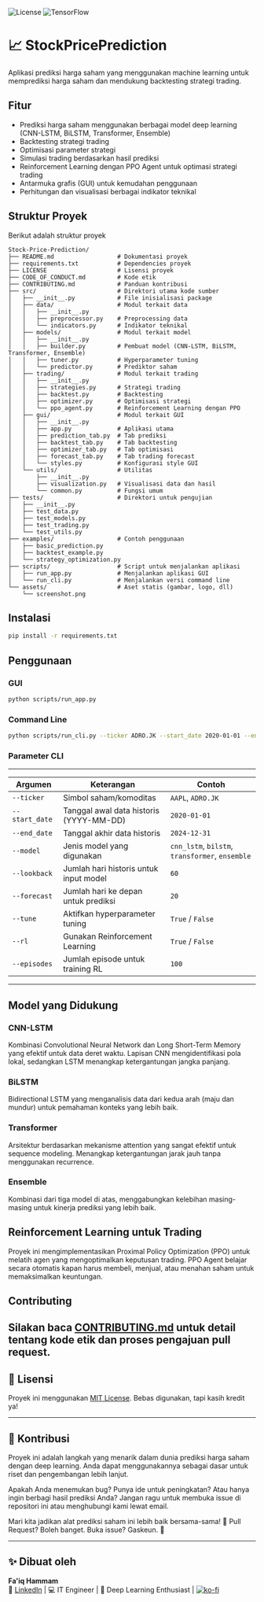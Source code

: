 ![License](https://img.shields.io/badge/license-MIT-blue.svg)
![TensorFlow](https://img.shields.io/badge/TensorFlow-%23FF6F00.svg?style=for-the-badge&logo=TensorFlow&logoColor=white)
# 📈 StockPricePrediction

Aplikasi prediksi harga saham yang menggunakan machine learning untuk memprediksi harga saham dan mendukung backtesting strategi trading.

## Fitur
- Prediksi harga saham menggunakan berbagai model deep learning (CNN-LSTM, BiLSTM, Transformer, Ensemble)
- Backtesting strategi trading
- Optimisasi parameter strategi
- Simulasi trading berdasarkan hasil prediksi
- Reinforcement Learning dengan PPO Agent untuk optimasi strategi trading
- Antarmuka grafis (GUI) untuk kemudahan penggunaan
- Perhitungan dan visualisasi berbagai indikator teknikal

## Struktur Proyek
Berikut adalah struktur proyek 

```
Stock-Price-Prediction/
├── README.md                  # Dokumentasi proyek
├── requirements.txt           # Dependencies proyek
├── LICENSE                    # Lisensi proyek
├── CODE_OF_CONDUCT.md         # Kode etik
├── CONTRIBUTING.md            # Panduan kontribusi
├── src/                       # Direktori utama kode sumber
│   ├── __init__.py            # File inisialisasi package
│   ├── data/                  # Modul terkait data
│   │   ├── __init__.py
│   │   ├── preprocessor.py    # Preprocessing data
│   │   └── indicators.py      # Indikator teknikal
│   ├── models/                # Modul terkait model
│   │   ├── __init__.py
│   │   ├── builder.py         # Pembuat model (CNN-LSTM, BiLSTM, Transformer, Ensemble)
│   │   ├── tuner.py           # Hyperparameter tuning
│   │   └── predictor.py       # Prediktor saham
│   ├── trading/               # Modul terkait trading
│   │   ├── __init__.py
│   │   ├── strategies.py      # Strategi trading
│   │   ├── backtest.py        # Backtesting
│   │   ├── optimizer.py       # Optimisasi strategi
│   │   └── ppo_agent.py       # Reinforcement Learning dengan PPO 
│   ├── gui/                   # Modul terkait GUI
│   │   ├── __init__.py
│   │   ├── app.py             # Aplikasi utama
│   │   ├── prediction_tab.py  # Tab prediksi
│   │   ├── backtest_tab.py    # Tab backtesting
│   │   ├── optimizer_tab.py   # Tab optimisasi
│   │   ├── forecast_tab.py    # Tab trading forecast
│   │   └── styles.py          # Konfigurasi style GUI
│   └── utils/                 # Utilitas
│       ├── __init__.py
│       ├── visualization.py   # Visualisasi data dan hasil
│       └── common.py          # Fungsi umum
├── tests/                     # Direktori untuk pengujian
│   ├── __init__.py
│   ├── test_data.py
│   ├── test_models.py
│   ├── test_trading.py
│   └── test_utils.py
├── examples/                  # Contoh penggunaan
│   ├── basic_prediction.py
│   ├── backtest_example.py
│   └── strategy_optimization.py
├── scripts/                   # Script untuk menjalankan aplikasi
│   ├── run_app.py             # Menjalankan aplikasi GUI
│   └── run_cli.py             # Menjalankan versi command line
└── assets/                    # Aset statis (gambar, logo, dll)
    └── screenshot.png
```

## Instalasi

```bash
pip install -r requirements.txt
```

## Penggunaan

### GUI
```bash
python scripts/run_app.py
```

### Command Line
```bash
python scripts/run_cli.py --ticker ADRO.JK --start_date 2020-01-01 --end_date 2023-01-01 --model ensemble --lookback 60 --forecast_days 30
```

### Parameter CLI

---

| Argumen        | Keterangan                            | Contoh             |
|----------------|----------------------------------------|--------------------|
| `--ticker`     | Simbol saham/komoditas                 | `AAPL`, `ADRO.JK`  |
| `--start_date` | Tanggal awal data historis (YYYY-MM-DD)| `2020-01-01`       |
| `--end_date`   | Tanggal akhir data historis            | `2024-12-31`       |
| `--model`      | Jenis model yang digunakan             | `cnn_lstm`, `bilstm`, `transformer`, `ensemble` |
| `--lookback`   | Jumlah hari historis untuk input model | `60`               |
| `--forecast`   | Jumlah hari ke depan untuk prediksi    | `20`               |
| `--tune`       | Aktifkan hyperparameter tuning         | `True` / `False`   |
| `--rl`         | Gunakan Reinforcement Learning         | `True` / `False`   |
| `--episodes`   | Jumlah episode untuk training RL       | `100`              |

---

## Model yang Didukung

### CNN-LSTM
Kombinasi Convolutional Neural Network dan Long Short-Term Memory yang efektif untuk data deret waktu. Lapisan CNN mengidentifikasi pola lokal, sedangkan LSTM menangkap ketergantungan jangka panjang.

### BiLSTM
Bidirectional LSTM yang menganalisis data dari kedua arah (maju dan mundur) untuk pemahaman konteks yang lebih baik.

### Transformer
Arsitektur berdasarkan mekanisme attention yang sangat efektif untuk sequence modeling. Menangkap ketergantungan jarak jauh tanpa menggunakan recurrence.

### Ensemble
Kombinasi dari tiga model di atas, menggabungkan kelebihan masing-masing untuk kinerja prediksi yang lebih baik.

## Reinforcement Learning untuk Trading

Proyek ini mengimplementasikan Proximal Policy Optimization (PPO) untuk melatih agen yang mengoptimalkan keputusan trading. PPO Agent belajar secara otomatis kapan harus membeli, menjual, atau menahan saham untuk memaksimalkan keuntungan.

## Contributing
Silakan baca [CONTRIBUTING.md](CONTRIBUTING.md) untuk detail tentang kode etik dan proses pengajuan pull request.
---

## 🧪 Lisensi

Proyek ini menggunakan [MIT License](./LICENSE). Bebas digunakan, tapi kasih kredit ya!

---

## 🤝 Kontribusi
Proyek ini adalah langkah yang menarik dalam dunia prediksi harga saham dengan deep learning. Anda dapat menggunakannya sebagai dasar untuk riset dan pengembangan lebih lanjut.

Apakah Anda menemukan bug? Punya ide untuk peningkatan? Atau hanya ingin berbagi hasil prediksi Anda? Jangan ragu untuk membuka issue di repositori ini atau menghubungi kami lewat email.

Mari kita jadikan alat prediksi saham ini lebih baik bersama-sama! 🚀
Pull Request? Boleh banget. Buka issue? Gaskeun. 🌟

---

## ✨ Dibuat oleh

**Fa'iq Hammam**  
💼 [LinkedIn](https://www.linkedin.com/in/faiq-hammam-mutaqin-9a3733217/) | 💻 IT Engineer | 🧠 Deep Learning Enthusiast | [![ko-fi](https://ko-fi.com/img/githubbutton_sm.svg)](https://ko-fi.com/N4N51EF9I0)

